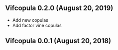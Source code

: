 Vifcopula 0.2.0 (August 20, 2019)
----------------------------------------------------------------
- Add new copulas 
- Add factor vine copulas

Vifcopula 0.0.1 (August 20, 2018)
----------------------------------------------------------------
